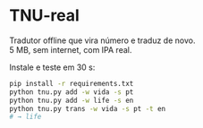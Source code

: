 # TNU-real
Tradutor offline que vira número e traduz de novo.  
5 MB, sem internet, com IPA real.

Instale e teste em 30 s:
```bash
pip install -r requirements.txt
python tnu.py add -w vida -s pt
python tnu.py add -w life -s en
python tnu.py trans -w vida -s pt -t en
# → life
